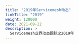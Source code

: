 ```yaml
---
title: "2019年Servicemesh动态"
linkTitle: "2019"
weight: 120000
date: 2021-09-22
description: >
  Servicemesh业界动态跟踪之2019年
---
```


